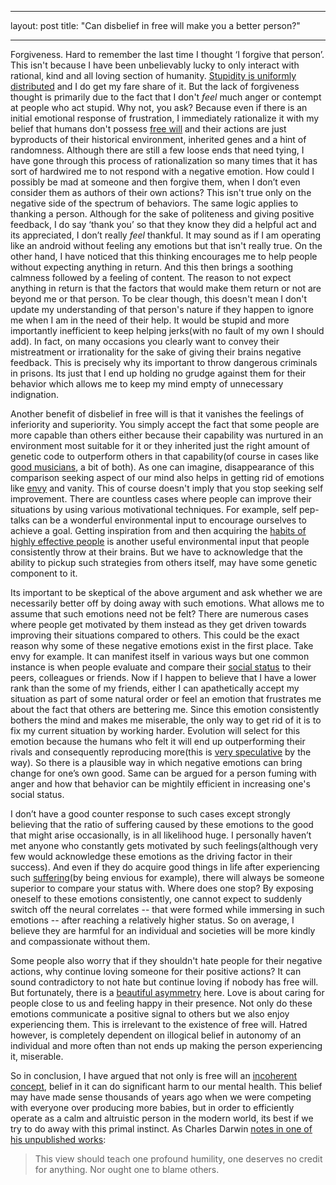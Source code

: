   ---
  layout: post
  title: "Can disbelief in free will make you a better person?"

  ---

Forgiveness. Hard to remember the last time I thought ‘I forgive that person’. This isn't because I have been unbelievably lucky to only interact with rational, kind and all loving section of humanity. <u>[Stupidity is uniformly distributed](http://harmful.cat-v.org/people/basic-laws-of-human-stupidity/)</u> and I do get my fare share of it. But the lack of forgiveness thought is primarily due to the fact that I don't *feel* much anger or contempt at people who act stupid. Why not, you ask?  Because even if there is an initial emotional response of frustration, I immediately rationalize it with my belief that humans don't possess  <u>[free will](https://en.wikipedia.org/wiki/Free_will)</u> and their actions are just byproducts of their historical environment, inherited genes and a hint of randomness. Although there are still a few loose ends that need tying, I have gone through this process of rationalization so many times that it has sort of hardwired me to not respond with a negative emotion. How could I possibly be mad at someone and then forgive them,  when I don’t even consider them as authors of their own actions? This isn't true only on the negative side of the spectrum of behaviors. The same logic applies to thanking a person. Although for the sake of politeness and giving positive feedback, I do say ‘thank you’ so that they know they did a helpful act and its appreciated, I don’t really *feel* thankful. It may sound as if I am operating like an android without feeling any emotions but that isn't really true. On the other hand, I have noticed that this thinking encourages me to help people without expecting anything in return. And this then brings a soothing calmness followed by a feeling of content. The reason to not expect anything in return is that the factors that would make them return or not are beyond me or that person. To be clear though, this doesn't mean I don't update my understanding of that person's nature if they happen to ignore me when I am in the need of their help. It would be stupid and more importantly inefficient to keep helping jerks(with no fault of my own I should add). In fact, on many occasions you clearly want to convey their mistreatment or irrationality for the sake of giving their brains negative feedback. This is precisely why its important to throw dangerous criminals in prisons. Its just that I end up holding no grudge against them for their behavior which allows me to keep my mind empty of unnecessary indignation. 

Another benefit of disbelief in free will is that it vanishes the feelings of inferiority and superiority.  You simply accept the fact that some people are more capable than others either because their capability was nurtured in an environment most suitable for it or they inherited just the right amount of genetic code to outperform others in that capability(of course in cases like [good musicians](https://en.wikipedia.org/wiki/Anoushka_Shankar), a bit of both). As one can imagine, disappearance of this comparison seeking aspect of our mind also helps in getting rid of emotions like <u>[envy](http://plato.stanford.edu/entries/envy/)</u> and vanity. This of course doesn't imply that you stop seeking self improvement. There are countless cases where people can improve their situations by using various motivational techniques. For example, self pep-talks can be a wonderful environmental input to encourage ourselves to achieve a goal. Getting inspiration from and then acquiring the [habits of highly effective people](https://en.wikipedia.org/wiki/The_7_Habits_of_Highly_Effective_People) is another useful environmental input that people consistently throw at their brains. But we have to acknowledge that the ability to pickup such strategies from others itself, may have some genetic component to it. 

Its important to be skeptical of the above argument and ask whether we are necessarily better off by doing away with such emotions. What allows me to assume that such emotions need not be felt? There are numerous cases where people get motivated by them instead as they get driven towards improving their situations compared to others. This could be the exact reason why some of these negative emotions exist in the first place. Take envy for example. It can manifest itself in various ways but one common instance is when people evaluate and compare their [social status](https://en.wikipedia.org/wiki/Social_status) to their peers, colleagues or friends. Now if I happen to believe that I have a lower rank than the some of my friends, either I can apathetically accept my situation as part of some natural order or feel an emotion that frustrates me about the fact that others are bettering me. Since this emotion consistently bothers the mind and makes me miserable, the only way to get rid of it is to fix my current situation by working harder. Evolution will select for this emotion because the humans who felt it will end up outperforming their rivals and consequently reproducing more(this is [very speculative](https://en.wikipedia.org/wiki/Just-so_story) by the way). So there is a plausible way in which negative emotions can bring change for one’s own good. Same can be argued for a person fuming with anger and how that behavior can be mightily efficient in increasing one's social status. 

I don’t have a good counter response to such cases except strongly believing that the ratio of suffering caused by these emotions to the good that might arise occasionally, is in all likelihood huge. I personally haven’t met anyone who constantly gets motivated by such feelings(although very few would acknowledge these emotions as the driving factor in their success). And even if they do acquire good things in life after experiencing such [suffering](https://en.wikipedia.org/wiki/Dukkha)(by being envious for example), there will always be someone superior to compare your status with. Where does one stop? By exposing oneself to these emotions consistently, one cannot expect to suddenly switch off the neural correlates -- that were formed while immersing in such emotions -- after reaching a relatively higher status. So on average, I believe they are harmful for an individual and societies will be more kindly and compassionate without them.

Some people also worry that if they shouldn't hate people for their negative actions, why continue loving someone for their positive actions? It can sound contradictory to not hate but continue loving if nobody has free will. But fortunately, there is a <u>[beautiful asymmetry](http://www.samharris.org/blog/item/free-will-and-the-reality-of-love)</u> here. Love is about caring for people close to us and feeling happy in their presence. Not only do these emotions communicate a positive signal to others but we also enjoy experiencing them. This is irrelevant to the existence of free will.  Hatred however, is completely dependent on illogical belief in autonomy of an individual and more often than not ends up making the person experiencing it, miserable. 

So in conclusion, I have argued that not only is free will an <u>[incoherent concept](http://www.pnas.org/lens/pnas/107/10/4499)</u>, belief in it can do significant harm to our mental health. This belief may have made sense thousands of years ago when we were competing with everyone over producing more babies, but in order to efficiently operate as a calm and altruistic person in the modern world, its best if we try to do away with this primal instinct. As Charles Darwin <u>[notes in one of his unpublished works](http://www.discovery.org/a/9581)</u>:

>This view should teach one profound humility, one deserves no credit for anything. Nor ought one to blame others.





















